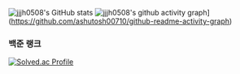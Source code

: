 ![jjjh0508's GitHub stats](https://github-readme-stats.vercel.app/api?username=jjjh0508&show_icons=true&theme=dark)
![jjjh0508's github activity graph](https://activity-graph.herokuapp.com/graph?username=jjjh0508&theme=dark)](https://github.com/ashutosh00710/github-readme-activity-graph)

### 백준 랭크
[![Solved.ac Profile](http://mazassumnida.wtf/api/v2/generate_badge?boj=jjjh0508)](https://solved.ac/jjjh0508/)



<!--
**jjjh0508/jjjh0508** is a ✨ _special_ ✨ repository because its `README.md` (this file) appears on your GitHub profile.

Here are some ideas to get you started:

- 🔭 I’m currently working on ...
- 🌱 I’m currently learning ...
- 👯 I’m looking to collaborate on ...
- 🤔 I’m looking for help with ...
- 💬 Ask me about ...
- 📫 How to reach me: ...
- 😄 Pronouns: ...
- ⚡ Fun fact: ...
-->
